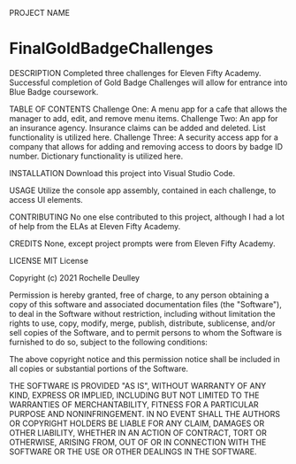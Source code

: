 PROJECT NAME
# FinalGoldBadgeChallenges

DESCRIPTION
Completed three challenges for Eleven Fifty Academy. Successful completion of Gold Badge Challenges will allow for entrance into Blue Badge coursework. 

TABLE OF CONTENTS
Challenge One: A menu app for a cafe that allows the manager to add, edit, and remove menu items.
Challenge Two: An app for an insurance agency. Insurance claims can be added and deleted. List functionality is utilized here.
Challenge Three: A security access app for a company that allows for adding and removing access to doors by badge ID number. Dictionary functionality is utilized here.

INSTALLATION
Download this project into Visual Studio Code.

USAGE
Utilize the console app assembly, contained in each challenge, to access UI elements.

CONTRIBUTING
No one else contributed to this project, although I had a lot of help from the ELAs at Eleven Fifty Academy.

CREDITS
None, except project prompts were from Eleven Fifty Academy.

LICENSE
MIT License

Copyright (c) 2021 Rochelle Deulley

Permission is hereby granted, free of charge, to any person obtaining a copy
of this software and associated documentation files (the "Software"), to deal
in the Software without restriction, including without limitation the rights
to use, copy, modify, merge, publish, distribute, sublicense, and/or sell
copies of the Software, and to permit persons to whom the Software is
furnished to do so, subject to the following conditions:

The above copyright notice and this permission notice shall be included in all
copies or substantial portions of the Software.

THE SOFTWARE IS PROVIDED "AS IS", WITHOUT WARRANTY OF ANY KIND, EXPRESS OR
IMPLIED, INCLUDING BUT NOT LIMITED TO THE WARRANTIES OF MERCHANTABILITY,
FITNESS FOR A PARTICULAR PURPOSE AND NONINFRINGEMENT. IN NO EVENT SHALL THE
AUTHORS OR COPYRIGHT HOLDERS BE LIABLE FOR ANY CLAIM, DAMAGES OR OTHER
LIABILITY, WHETHER IN AN ACTION OF CONTRACT, TORT OR OTHERWISE, ARISING FROM,
OUT OF OR IN CONNECTION WITH THE SOFTWARE OR THE USE OR OTHER DEALINGS IN THE
SOFTWARE.
